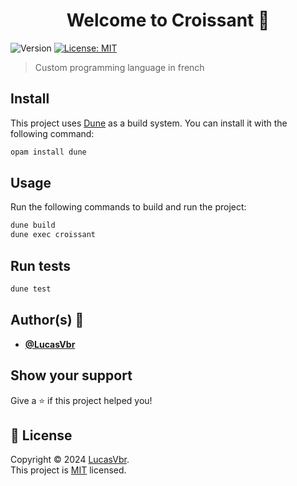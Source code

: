 <h1 align="center">Welcome to Croissant 👋</h1>
<p>
  <img alt="Version" src="https://img.shields.io/badge/version-0.0.1-blue.svg?cacheSeconds=2592000" />
  <a href="./LICENSE" target="_blank">
    <img alt="License: MIT" src="https://img.shields.io/badge/License-MIT-yellow.svg" />
  </a>
</p>

> Custom programming language in french

## Install

This project uses [Dune](https://dune.build/) as a build system. You can install it with the following command:

```sh
opam install dune
```

## Usage

Run the following commands to build and run the project:

```sh
dune build
dune exec croissant
```

## Run tests

```sh
dune test
```

## Author(s) 👤

- **[@LucasVbr](https://github.com/LucasVbr)**

## Show your support

Give a ⭐️ if this project helped you!

## 📝 License

Copyright © 2024 [LucasVbr](https://github.com/LucasVbr).<br />
This project is [MIT](LICENSE) licensed.